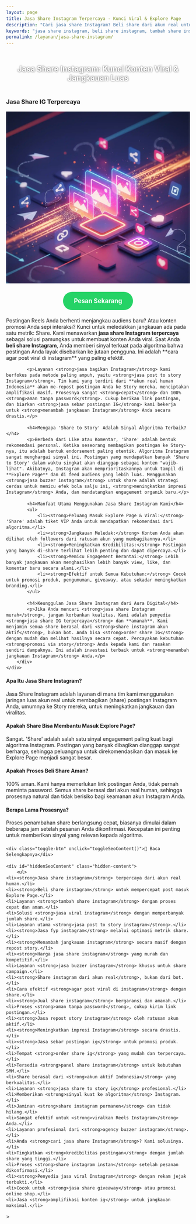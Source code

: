 ```yaml
---
layout: page
title: Jasa Share Instagram Terpercaya - Kunci Viral & Explore Page
description: "Cari jasa share Instagram? Beli share dari akun real untuk mengirim sinyal kuat ke algoritma. Layanan jasa bagikan IG terpercaya untuk membuat konten viral dan masuk Explore Page."
keywords: "jasa share instagram, beli share instagram, tambah share instagram, jual share instagram, order share ig, panel share instagram, jasa post to story instagram, jasa share to story ig, jasa repost story instagram, beli share to story, jasa sebar postingan ig, jasa viral instagram, jasa fyp instagram, cara agar post viral di instagram, menambah jangkauan instagram, share instagram untuk explore page, meningkatkan impresi instagram, jasa buzzer instagram, share instagram dari akun real, jasa share akun aktif indonesia, jasa share instagram terpercaya"
permalink: /layanan/jasa-share-instagram/
---
```


<script type="application/ld+json">
{
  "@context": "https://schema.org",
  "@graph": [
    {
      "@type": "WebSite",
      "@id": "https://auradigital.id/#website",
      "url": "https://auradigital.id/",
      "name": "auradigital.id"
    },
    {
      "@type": "WebPage",
      "@id": "https://auradigital.id/layanan/jasa-share-instagram/#webpage",
      "url": "https://auradigital.id/layanan/jasa-share-instagram/",
      "name": "Jasa Share Instagram | Solusi Viral & Masuk Explore Page",
      "isPartOf": {
        "@id": "https://auradigital.id/#website"
      },
      "breadcrumb": {
        "@id": "https://auradigital.id/layanan/jasa-share-instagram/#breadcrumb"
      },
      "description": "Butuh jasa share Instagram? Kami adalah solusi untuk membuat postingan Anda viral. Layanan jasa bagikan IG terpercaya dari akun real untuk membantu post Anda menjangkau audiens baru."
    },
    {
      "@type": "Service",
      "name": "Jasa Share Instagram (Post to Story)",
      "serviceType": "Social Media Marketing",
      "provider": {
        "@type": "WebSite",
        "name": "auradigital.id",
        "url": "https://auradigital.id/"
      },
      "areaServed": {
        "@type": "Country",
        "name": "Indonesia"
      },
      "description": "Jasa tambah share Instagram dari akun real human Indonesia untuk meningkatkan jangkauan dan engagement postingan Reels dan Foto. Layanan terpercaya untuk membantu konten Anda menjadi viral."
    },
    {
      "@type": "Product",
      "name": "Paket Share Instagram (Viral & Explore)",
      "image": "https://raw.githubusercontent.com/AzkaAtta/azkaatta.github.io/main/image/jasa-share-instagram.webp",
      "description": "Beli paket share untuk postingan Instagram (Reels & Feed). Dikerjakan oleh tim buzzer profesional untuk meningkatkan jangkauan, kredibilitas, dan peluang masuk Explore Page.",
      "brand": {
        "@type": "Brand",
        "name": "auradigital.id"
      },
      "offers": {
        "@type": "Offer",
        "priceCurrency": "IDR",
        "price": "2000",
        "availability": "https://schema.org/InStock",
        "url": "https://auradigital.id/layanan/jasa-share-instagram/"
      }
    },
    {
      "@type": "BreadcrumbList",
      "@id": "https://auradigital.id/layanan/jasa-share-instagram/#breadcrumb",
      "itemListElement": [
        {
          "@type": "ListItem",
          "position": 1,
          "name": "Home",
          "item": "https://auradigital.id/"
        },
        {
          "@type": "ListItem",
          "position": 2,
          "name": "Layanan",
          "item": "https://auradigital.id/layanan/"
        },
        {
          "@type": "ListItem",
          "position": 3,
          "name": "Jasa Share Instagram",
          "item": "https://auradigital.id/layanan/jasa-share-instagram/"
        }
      ]
    },
    {
      "@type": "FAQPage",
      "mainEntity": [
        {
          "@type": "Question",
          "name": "Apa itu Jasa Share Instagram?",
          "acceptedAnswer": {
            "@type": "Answer",
            "text": "Jasa Share Instagram adalah layanan di mana tim kami menggunakan jaringan akun real untuk membagikan postingan Anda (biasanya ke Story mereka). Tujuannya adalah untuk mengamplifikasi jangkauan dan mengirim sinyal kuat ke algoritma."
          }
        },
        {
          "@type": "Question",
          "name": "Apakah Share bisa membantu masuk Explore Page?",
          "acceptedAnswer": {
            "@type": "Answer",
            "text": "Sangat bisa. 'Share' adalah salah satu sinyal engagement paling kuat. Postingan yang banyak dibagikan dianggap sangat berharga oleh algoritma, sehingga peluangnya untuk direkomendasikan dan masuk ke Explore Page menjadi sangat besar."
          }
        },
        {
          "@type": "Question",
          "name": "Apakah prosesnya aman?",
          "acceptedAnswer": {
            "@type": "Answer",
            "text": "100% aman. Kami hanya memerlukan link postingan Anda, tidak pernah meminta password. Semua share berasal dari akun real human, sehingga prosesnya natural dan tidak berisiko bagi akun Anda."
          }
        }
      ]
    }
  ]
}
</script>

<h2 style="text-align: center; color: #fff; text-shadow: 0 0 4px rgba(0,0,0,0.7); padding: 20px 15px;">
    Jasa Share Instagram: Kunci Konten Viral & Jangkauan Luas
</h2>

<div class="jasa-top-komen-tiktok-container">
    <div class="service-card" id="jasa-share-instagram-card" onclick="toggleService(this)">
        <h3>Jasa Share IG Terpercaya</h3>
        <img src="https://raw.githubusercontent.com/AzkaAtta/azkaatta.github.io/main/image/jasa-share-instagram.webp" alt="Jasa Share Instagram untuk Viral" style="max-width:100%; height:auto;" loading="lazy">
        <a href="https://wa.me/62895402343693?text=Halo,%20saya%20tertarik%20dengan%20Jasa%20Share%20Instagram.%20Bisa%20info%20lebih%20lanjut?" target="_blank" class="whatsapp-button" style="display: block; width: fit-content; margin: 20px auto; padding: 15px 30px; background-color: #25D366; color: white; text-align: center; text-decoration: none; border-radius: 50px; font-size: 1.2em; font-weight: bold; transition: background-color 0.3s ease;">
            Pesan Sekarang
        </a>
        <div class="service-description">
            <p>Postingan Reels Anda berhenti menjangkau audiens baru? Atau konten promosi Anda sepi interaksi? Kunci untuk meledakkan jangkauan ada pada satu metrik: Share. Kami menawarkan <strong>jasa share Instagram terpercaya</strong> sebagai solusi pamungkas untuk membuat konten Anda viral. Saat Anda <strong>beli share Instagram</strong>, Anda memberi sinyal terkuat pada algoritma bahwa postingan Anda layak disebarkan ke jutaan pengguna. Ini adalah **cara agar post viral di instagram** yang paling efektif.</p>

            <p>Layanan <strong>jasa bagikan Instagram</strong> kami berfokus pada metode paling ampuh, yaitu <strong>jasa post to story Instagram</strong>. Tim kami yang terdiri dari **akun real human Indonesia** akan me-repost postingan Anda ke Story mereka, menciptakan amplifikasi masif. Prosesnya sangat <strong>cepat</strong> dan 100% <strong>aman tanpa password</strong>. Cukup berikan link postingan, dan biarkan <strong>jasa sebar postingan IG</strong> kami bekerja untuk <strong>menambah jangkauan Instagram</strong> Anda secara drastis.</p>

            <h4>Mengapa 'Share to Story' Adalah Sinyal Algoritma Terbaik?</h4>
            <p>Berbeda dari Like atau Komentar, 'Share' adalah bentuk rekomendasi personal. Ketika seseorang membagikan postingan ke Story-nya, itu adalah bentuk endorsement paling otentik. Algoritma Instagram sangat menghargai sinyal ini. Postingan yang mendapatkan banyak 'Share to Story' dalam waktu singkat akan dianggap sebagai konten "wajib-lihat". Akibatnya, Instagram akan memprioritaskannya untuk tampil di **Explore Page** dan di feed audiens yang lebih luas. Menggunakan <strong>jasa buzzer instagram</strong> untuk share adalah strategi cerdas untuk memicu efek bola salju ini, <strong>meningkatkan impresi Instagram</strong> Anda, dan mendatangkan engagement organik baru.</p>

            <h4>Manfaat Utama Menggunakan Jasa Share Instagram Kami</h4>
            <ul>
                <li><strong>Peluang Masuk Explore Page & Viral:</strong> 'Share' adalah tiket VIP Anda untuk mendapatkan rekomendasi dari algoritma.</li>
                <li><strong>Jangkauan Meledak:</strong> Konten Anda akan dilihat oleh followers dari ratusan akun yang membagikannya.</li>
                <li><strong>Meningkatkan Kredibilitas:</strong> Postingan yang banyak di-share terlihat lebih penting dan dapat dipercaya.</li>
                <li><strong>Memicu Engagement Berantai:</strong> Lebih banyak jangkauan akan menghasilkan lebih banyak view, like, dan komentar baru secara alami.</li>
                <li><strong>Efektif untuk Semua Kebutuhan:</strong> Cocok untuk promosi produk, pengumuman, giveaway, atau sekadar meningkatkan branding.</li>
            </ul>

            <h4>Keunggulan Jasa Share Instagram dari Aura Digital</h4>
            <p>Jika Anda mencari <strong>jasa share Instagram murah</strong>, jangan korbankan kualitas. Kami adalah penyedia <strong>jasa share IG terpercaya</strong> dan **amanah**. Kami menjamin semua share berasal dari <strong>share instagram akun aktif</strong>, bukan bot. Anda bisa <strong>order share IG</strong> dengan mudah dan melihat hasilnya secara cepat. Percayakan kebutuhan <strong>promosi via story</strong> Anda kepada kami dan rasakan sendiri dampaknya. Ini adalah investasi terbaik untuk <strong>menambah jangkauan Instagram</strong> Anda.</p>
        </div>
    </div>
</div>

<style>
  /* Struktur CSS Anda tidak diubah */
</style>

<div class="accordion">
  <div class="accordion-item">
    <div class="accordion-title"><h4>Apa Itu Jasa Share Instagram?</h4></div>
    <div class="accordion-content">
      Jasa Share Instagram adalah layanan di mana tim kami menggunakan jaringan luas akun real untuk membagikan (share) postingan Instagram Anda, umumnya ke Story mereka, untuk meningkatkan jangkauan dan viralitas.
    </div>
  </div>

  <div class="accordion-item">
    <div class="accordion-title"><h4>Apakah Share Bisa Membantu Masuk Explore Page?</h4></div>
    <div class="accordion-content">
      Sangat. 'Share' adalah salah satu sinyal engagement paling kuat bagi algoritma Instagram. Postingan yang banyak dibagikan dianggap sangat berharga, sehingga peluangnya untuk direkomendasikan dan masuk ke Explore Page menjadi sangat besar.
    </div>
  </div>

  <div class="accordion-item">
    <div class="accordion-title"><h4>Apakah Proses Beli Share Aman?</h4></div>
    <div class="accordion-content">
      100% aman. Kami hanya memerlukan link postingan Anda, tidak pernah meminta password. Semua share berasal dari akun real human, sehingga prosesnya natural dan tidak berisiko bagi keamanan akun Instagram Anda.
    </div>
  </div>
  
  <div class="accordion-item">
    <div class="accordion-title"><h4>Berapa Lama Prosesnya?</h4></div>
    <div class="accordion-content">
      Proses penambahan share berlangsung cepat, biasanya dimulai dalam beberapa jam setelah pesanan Anda dikonfirmasi. Kecepatan ini penting untuk memberikan sinyal yang relevan kepada algoritma.
    </div>
  </div>
</div>

<script>
  // Struktur JS Anda tidak diubah
</script>


<style>
  /* Struktur CSS Anda tidak diubah */
</style>

<div class="toggle-container">

    <div class="toggle-btn" onclick="toggleSeoContent()">📌 Baca Selengkapnya</div>
    
    <div id="hiddenSeoContent" class="hidden-content">
        <ul>
    <li><strong>Jasa share instagram</strong> terpercaya dari akun real human.</li>
    <li><strong>Beli share instagram</strong> untuk mempercepat post masuk Explore Page.</li>
    <li>Layanan <strong>tambah share instagram</strong> dengan proses cepat dan aman.</li>
    <li>Solusi <strong>jasa viral instagram</strong> dengan memperbanyak jumlah share.</li>
    <li>Layanan utama <strong>jasa post to story instagram</strong>.</li>
    <li><strong>Jasa fyp instagram</strong> melalui optimasi metrik share.</li>
    <li><strong>Menambah jangkauan instagram</strong> secara masif dengan repost story.</li>
    <li><strong>Harga jasa share instagram</strong> yang murah dan kompetitif.</li>
    <li>Layanan <strong>jasa buzzer instagram</strong> khusus untuk share campaign.</li>
    <li><strong>Share instagram dari akun real</strong>, bukan dari bot.</li>
    <li>Cara efektif <strong>agar post viral di instagram</strong> dengan share.</li>
    <li><strong>Jual share instagram</strong> bergaransi dan amanah.</li>
    <li>Proses <strong>aman tanpa password</strong>, cukup kirim link postingan.</li>
    <li><strong>Jasa repost story instagram</strong> oleh ratusan akun aktif.</li>
    <li><strong>Meningkatkan impresi Instagram</strong> secara drastis.</li>
    <li><strong>Jasa sebar postingan ig</strong> untuk promosi produk.</li>
    <li>Tempat <strong>order share ig</strong> yang mudah dan terpercaya.</li>
    <li>Tersedia <strong>panel share instagram</strong> untuk kebutuhan SMM.</li>
    <li>Share berasal dari <strong>akun aktif Indonesia</strong> yang berkualitas.</li>
    <li>Layanan <strong>jasa share to story ig</strong> profesional.</li>
    <li>Memberikan <strong>sinyal kuat ke algoritma</strong> Instagram.</li>
    <li>Jaminan <strong>share instagram permanen</strong> dan tidak hilang.</li>
    <li>Sangat efektif untuk <strong>viralkan Reels Instagram</strong> Anda.</li>
    <li>Layanan profesional dari <strong>agency buzzer instagram</strong>.</li>
    <li>Anda <strong>cari jasa share Instagram</strong>? Kami solusinya.</li>
    <li>Tingkatkan <strong>kredibilitas postingan</strong> dengan jumlah share yang tinggi.</li>
    <li>Proses <strong>share instagram instan</strong> setelah pesanan dikonfirmasi.</li>
    <li><strong>Penyedia jasa viral Instagram</strong> dengan rekam jejak terbukti.</li>
    <li>Cocok untuk <strong>jasa share giveaway</strong> atau promosi online shop.</li>
    <li>Jasa <strong>amplifikasi konten ig</strong> untuk jangkauan maksimal.</li>
</ul>
    </div>
</div>

<style>
    .toggle-container {
        margin-top: 20px; 
    }
    .toggle-btn {
        cursor: pointer;
        /* Warna tombol diubah agar kontras dengan background gelap */
        color: #67e8f9; /* Biru Cyan Terang */
        text-decoration: underline;
        display: inline-block;
        font-weight: bold;
        text-shadow: 0 1px 2px rgba(0,0,0,0.5);
    }
    .hidden-content {
        /* KUNCI #1: Konten disembunyikan di awal */
        display: none; 
        
        /* KUNCI #2: Style diubah menjadi transparan & teks putih */
        background: rgba(0, 0, 0, 0.25); /* Background semi-transparan gelap */
        backdrop-filter: blur(8px);
        color: #ffffff; /* Warna teks utama menjadi putih */
        border: 1px solid rgba(255, 255, 255, 0.15); /* Border efek kaca */
        
        margin-top: 15px;
        padding: 20px;
        border-radius: 12px;
        text-shadow: 0 1px 2px rgba(0,0,0,0.5); /* Bayangan agar teks mudah dibaca */
    }
    .hidden-content ul {
        margin: 0;
        padding-left: 20px;
    }
    .hidden-content li {
        margin-bottom: 8px;
    }
    .hidden-content strong {
        color: #93c5fd; /* Warna biru muda untuk keyword */
    }
</style>>

<script>
    function toggleSeoContent() {
        var content = document.getElementById("hiddenSeoContent");
        var button = document.querySelector(".toggle-btn");
        
        // Cek apakah konten sedang tersembunyi atau tidak
        if (content.style.display === "none" || content.style.display === "") {
            content.style.display = "block";
            button.textContent = "📌 Tutup Selengkapnya";
        } else {
            content.style.display = "none";
            button.textContent = "📌 Baca Selengkapnya";
        }
    }
</script>
<script>
    // Struktur JS Anda tidak diubah
</script>
